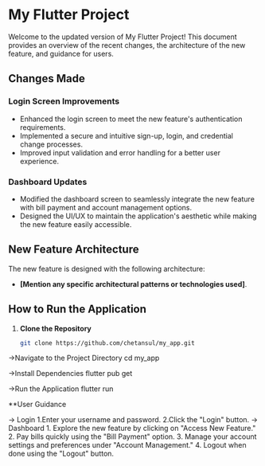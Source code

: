 # My Flutter Project

Welcome to the updated version of My Flutter Project! This document provides an overview of the recent changes, the architecture of the new feature, and guidance for users.

## Changes Made

### Login Screen Improvements
- Enhanced the login screen to meet the new feature's authentication requirements.
- Implemented a secure and intuitive sign-up, login, and credential change processes.
- Improved input validation and error handling for a better user experience.

### Dashboard Updates
- Modified the dashboard screen to seamlessly integrate the new feature with bill payment and account management options.
- Designed the UI/UX to maintain the application's aesthetic while making the new feature easily accessible.

## New Feature Architecture

The new feature is designed with the following architecture:
- **[Mention any specific architectural patterns or technologies used]**.

## How to Run the Application

1. **Clone the Repository**
   ```bash
   git clone https://github.com/chetansul/my_app.git
->Navigate to the Project Directory
       cd my_app

->Install Dependencies
  flutter pub get

->Run the Application
    flutter run

**User Guidance

   -> Login
       1.Enter your username and password.
       2.Click the "Login" button.
   -> Dashboard
       1. Explore the new feature by clicking on "Access New Feature."
       2. Pay bills quickly using the "Bill Payment" option.
       3. Manage your account settings and preferences under "Account Management."
       4. Logout when done using the "Logout" button.
